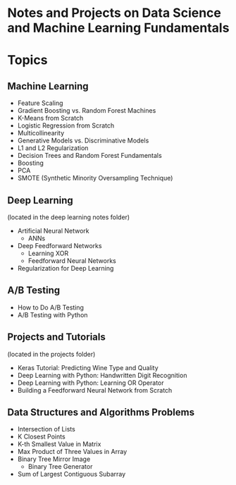 # Notes and Projects on Data Science and Machine Learning Fundamentals

# Topics
## Machine Learning
- Feature Scaling
- Gradient Boosting vs. Random Forest Machines
- K-Means from Scratch
- Logistic Regression from Scratch
- Multicollinearity
- Generative Models vs. Discriminative Models
- L1 and L2 Regularization
- Decision Trees and Random Forest Fundamentals
- Boosting
- PCA
- SMOTE (Synthetic Minority Oversampling Technique)

## Deep Learning 
(located in the deep learning notes folder)
- Artificial Neural Network
    - ANNs 
- Deep Feedforward Networks
    - Learning XOR
    - Feedforward Neural Networks
- Regularization for Deep Learning

## A/B Testing
- How to Do A/B Testing
- A/B Testing with Python

## Projects and Tutorials 
(located in the projects folder)
- Keras Tutorial: Predicting Wine Type and Quality
- Deep Learning with Python: Handwritten Digit Recognition
- Deep Learning with Python: Learning OR Operator
- Building a Feedforward Neural Network from Scratch

## Data Structures and Algorithms Problems
- Intersection of Lists
- K Closest Points
- K-th Smallest Value in Matrix
- Max Product of Three Values in Array
- Binary Tree Mirror Image
    - Binary Tree Generator
- Sum of Largest Contiguous Subarray
